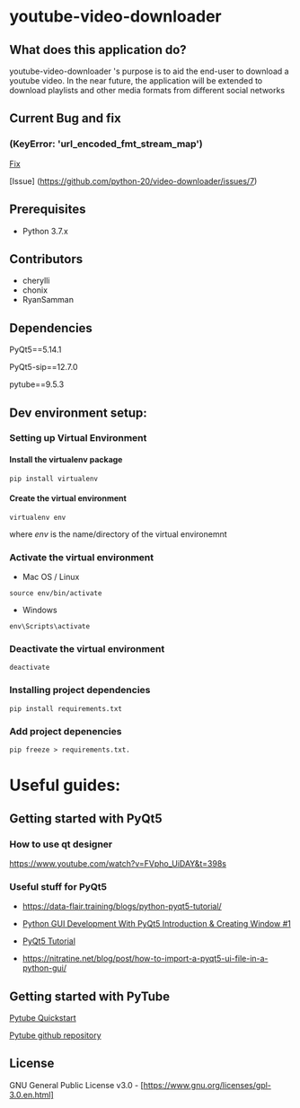 # youtube-video-downloader


## What does this application do?
youtube-video-downloader 's purpose is to aid the end-user to download a youtube video.
In the near future, the application will be extended to download playlists and other media formats from different 
social networks

## Current Bug and fix
### (KeyError: 'url_encoded_fmt_stream_map')

[Fix](https://github.com/nficano/pytube/pull/537/files/bceb929e143caadd874955fa422f8a58955bafaf)

[Issue] (https://github.com/python-20/video-downloader/issues/7)


## Prerequisites
- Python 3.7.x

## Contributors
- cherylli  
- chonix
- RyanSamman

## Dependencies
PyQt5==5.14.1

PyQt5-sip==12.7.0

pytube==9.5.3

## Dev environment setup:
### Setting up Virtual Environment
#### Install the virtualenv package
```
pip install virtualenv
```
#### Create the virtual environment
```
virtualenv env
```
where <i>env</i> is the name/directory of the virtual environemnt

### Activate the virtual environment

- Mac OS / Linux

```
source env/bin/activate
```

- Windows
```
env\Scripts\activate
```

### Deactivate the virtual environment
```
deactivate
```

### Installing project dependencies
```
pip install requirements.txt
```

### Add project depenencies
```
pip freeze > requirements.txt.
```

# Useful guides:
## Getting started with PyQt5
### How to use qt designer
https://www.youtube.com/watch?v=FVpho_UiDAY&t=398s

### Useful stuff for PyQt5
- https://data-flair.training/blogs/python-pyqt5-tutorial/

- [Python GUI Development With PyQt5 Introduction & Creating Window #1](https://youtu.be/yD0iu3n-e_s?list=PL1FgJUcJJ03uO70zDLDF3oaTu6s2QLOPa)

- [PyQt5 Tutorial](https://www.youtube.com/watch?v=_bi0SqW_4L0&list=PLS1QulWo1RIZTkXbVkjr5Z3m-uMs05u7V)

- https://nitratine.net/blog/post/how-to-import-a-pyqt5-ui-file-in-a-python-gui/

## Getting started with PyTube

[Pytube Quickstart](https://python-pytube.readthedocs.io/en/latest/user/quickstart.html)

[Pytube github repository](https://github.com/nficano/pytube)

## License
GNU General Public License v3.0 - 
[https://www.gnu.org/licenses/gpl-3.0.en.html]